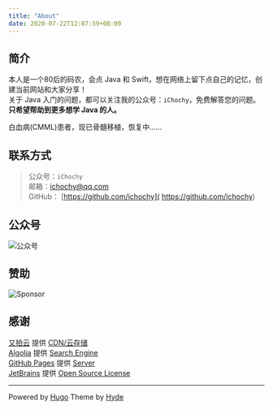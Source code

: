 ```yaml
---
title: "About"
date: 2020-07-22T12:07:59+08:00
---
```


## 简介  
本人是一个80后的码农，会点 Java 和 Swift，想在网络上留下点自己的记忆，创建当前网站和大家分享！  
关于 Java 入门的问题，都可以关注我的公众号：`iChochy`，免费解答您的问题。  
**只希望帮助到更多想学 Java 的人。**   

白血病(CMML)患者，现已骨髓移植，恢复中……   

## 联系方式  
> 公众号：`iChochy`  
> 邮箱：[ichochy@qq.com](mailto:ichochy@qq.com)  
> GitHub： [https://github.com/ichochy]( https://github.com/ichochy)

## 公众号    
![公众号](https://ichochy.com/wx.jpg)

## 赞助    
![Sponsor](https://ichochy.com/sponsor.jpg)

## 感谢  
[又拍云](https://console.upyun.com/register/?invite=r1z6aWlRt) 提供 [CDN/云存储](https://console.upyun.com/register/?invite=r1z6aWlRt)   
[Algolia](https://www.algolia.com/) 提供 [Search Engine](https://www.algolia.com/)  
[GitHub Pages](https://pages.github.com/) 提供 [Server](https://pages.github.com/)  
[JetBrains](https://www.jetbrains.com/) 提供 [Open Source License](https://www.jetbrains.com/shop/eform/opensource)  

---

Powered by [Hugo](https://gohugo.io) Theme by [Hyde](https://themes.gohugo.io/hyde/)
